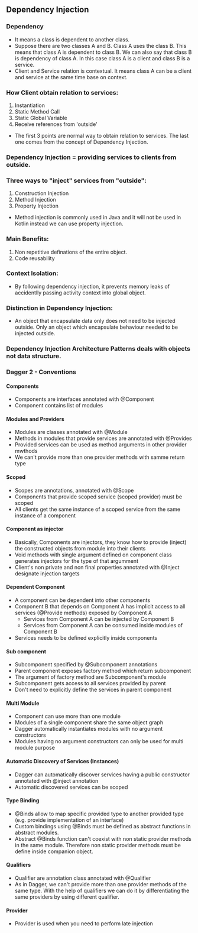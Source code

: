 ## Dependency Injection

### Dependency
- It means a class is dependent to another class.
- Suppose there are two classes A and B. Class A uses the class B. This means that class A is dependent to class B. We can also say that class B is dependency of class A. In this case class A is a client and class B is a service.
- Client and Service relation is contextual. It means class A can be a client and service at the same time base on context.

### How Client obtain relation to services:
1. Instantiation
2. Static Method Call
3. Static Global Variable
4. Receive references from 'outside'

- The first 3 points are normal way to obtain relation to services. The last one comes from the concept of Dependency Injection.

### Dependency Injection = providing services to clients from outside.

### Three ways to "inject" services from "outside":
1. Construction Injection
2. Method Injection
3. Property Injection

- Method injection is commonly used in Java and it will not be used in Kotlin instead we can use property injection.

### Main Benefits:
1. Non repetitive definations of the entire object.
2. Code reusability

### Context Isolation:
- By following dependency injection, it prevents memory leaks of accidentlly passing activity context into global object.

### Distinction in Dependency Injection:
- An object that encapsulate data only does not need to be injected outside. Only an object which encapsulate behaviour needed to be injected outside.

### Dependency Injection Architecture Patterns deals with objects not data structure.

### Dagger 2 - Conventions
#### Components
- Components are interfaces annotated with @Component
- Component contains list of modules
#### Modules and Providers
- Modules are classes annotated with @Module
- Methods in modules that provide services are annotated with @Provides
- Provided services can be used as method arguments in other provider mwthods
- We can't provide more than one provider methods with samme return type
#### Scoped
- Scopes are annotations, annotated with @Scope
- Components that provide scoped service (scoped provider) must be scoped
- All clients get the same instance of a scoped service from the same instance of a component
#### Component as injector
- Basically, Components are injectors, they know how to provide (inject) the constructed objects from module into their clients
- Void methods with single argument defined on component class generates injectors for the type of that argumment
- Client's non private and non final properties annotated with @Inject designate injection targets
#### Dependent Component
- A component can be dependent into other components
- Component B that depends on Component A has implicit access to all services (@Provide methods) exposed by Component A
  - Services from Component A can be injected by Component B
  - Services from Component A can be consumed inside modules of Component B
- Services needs to be defined explicitly inside components
#### Sub component
- Subcomponent specified by @Subcomponent annotations
- Parent component exposes factory method which return subcomponent
- The argument of factory method are Subcomponent's module
- Subcomponent gets access to all services provided by parent
- Don't need to explicitly define the services in parent component
#### Multi Module
- Component can use more than one module
- Modules of a single component share the same object graph
- Dagger automatically instantiates modules with no argument constructors
- Modules having no argument constructors can only be used for multi module purpose
#### Automatic Discovery of Services (Instances)
- Dagger can automatically discover services having a public constructor annotated with @inject annotation
- Automatic discovered services can be scoped
#### Type Binding
- @Binds allow to map specific provided type to another provided type (e.g. provide implementation of an interface)
- Custom bindings using @Binds must be defined as abstract functions in abstract modules.
- Abstract @Binds function can't coexist with non static provider methods in the same module. Therefore non static provider methods must be define inside companion object.
#### Qualifiers
- Qualifier are annotation class annotated with @Qualifier
- As in Dagger, we can't provide more than one provider methods of the same type. With the help of qualifiers we can do it by differentiating the same providers by using different qualifier.
#### Provider
- Provider is used when you need to perform late injection


